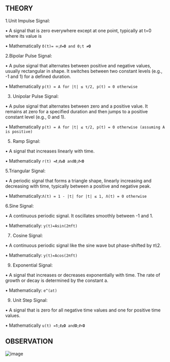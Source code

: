 ## THEORY
1.Unit Impulse Signal: 

•	A signal that is zero everywhere except at one point, typically at t=0 where its value is 

•	Mathematically `δ(t)= ∞;𝒕=𝟎 and 0;t ≠𝟎`

2.Bipolar Pulse Signal: 

•	A pulse signal that alternates between positive and negative values, usually rectangular in shape. It switches between two constant levels (e.g., -1 and 1) for a defined duration. 

•	Mathematically `p(t) = A for |t| ≤ τ/2, p(t) = 0 otherwise `

3. Unipolar Pulse Signal:
    
•	A pulse signal that alternates between zero and a positive value. It remains at zero for a specified duration and then jumps to a positive constant level (e.g., 0 and 1). 

•	Mathematically `p(t) = A for |t| ≤ τ/2, p(t) = 0 otherwise (assuming A is positive)` 

5. Ramp Signal:
 
•	A signal that increases linearly with time. 

•	Mathematically `r(t) =𝒕;𝒕≥𝟎 and𝟎;𝒕<𝟎`

5.Triangular Signal: 

•	A periodic signal that forms a triangle shape, linearly increasing and decreasing with time, typically between a positive and negative peak. 

•	Mathematically:` Λ(t) = 1 - |t| for |t| ≤ 1, Λ(t) = 0 otherwise `

6.Sine Signal: 

•	A continuous periodic signal. It oscillates smoothly between -1 and 1. 

•	Mathematically: `y(t)=Asin(2πft)` 

7. Cosine Signal:
   
•	A continuous periodic signal like the sine wave but phase-shifted by π\2. 

•	Mathematically: `y(t)=Acos(2πft) `

9. Exponential Signal:
    
•	A signal that increases or decreases exponentially with time. The rate of growth or decay is determined by the constant a. 

•	Mathematically: `e^(at)` 

9. Unit Step Signal:
    
•	A signal that is zero for all negative time values and one for positive time values. 

•	Mathematically `u(t) =𝟏;𝒕≥𝟎 and𝟎;𝒕<𝟎`
## OBSERVATION

![image](https://github.com/user-attachments/assets/9b5dd868-8a76-4e84-a030-034e896b9513)





